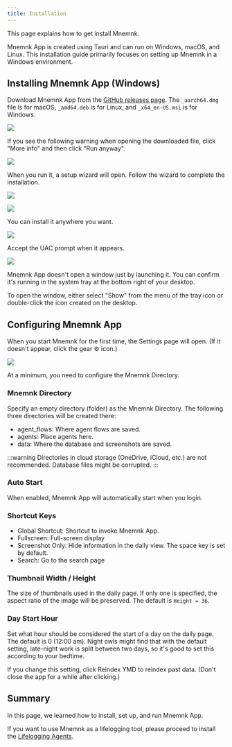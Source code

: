 ```yaml
---
title: Installation
---
```

This page explains how to get install Mnemnk.

Mnemnk App is created using Tauri and can run on Windows, macOS, and Linux.
This installation guide primarily focuses on setting up Mnemnk in a Windows environment.

## Installing Mnemnk App (Windows)

Download Mnemnk App from the [GitHub releases page](https://github.com/mnemnk/mnemnk-app/releases). The `_aarch64.dmg` file is for macOS, `_amd64.deb` is for Linux, and `_x64_en-US.msi` is for Windows.


![](/images/guide/installation/mnemnk-release-page.png)

If you see the following warning when opening the downloaded file, click "More info" and then click "Run anyway".

![](/images/guide/installation/windows-protect.png)

When you run it, a setup wizard will open. Follow the wizard to complete the installation.

![](/images/guide/installation/mnemnk-setup-wizard1.png)

![](/images/guide/installation/mnemnk-setup-wizard2.png)

You can install it anywhere you want.

![](/images/guide/installation/mnemnk-setup-wizard3.png)

Accept the UAC prompt when it appears.

![](/images/guide/installation/mnemnk-setup-wizard4.png)

Mnemnk App doesn't open a window just by launching it. You can confirm it's running in the system tray at the bottom right of your desktop.

To open the window, either select "Show" from the menu of the tray icon or double-click the icon created on the desktop.

## Configuring Mnemnk App

When you start Mnemnk for the first time, the Settings page will open. (If it doesn't appear, click the gear ⚙ icon.)

![](/images/guide/installation/settings.png)

At a minimum, you need to configure the Mnemnk Directory.

### Mnemnk Directory

Specify an empty directory (folder) as the Mnemnk Directory. The following three directories will be created there:

- agent_flows: Where agent flows are saved.
- agents: Place agents here.
- data: Where the database and screenshots are saved.

:::warning
Directories in cloud storage (OneDrive, iCloud, etc.) are not recommended.
Database files might be corrupted.
:::

<Expansion title="Other Settings (Optional)" showIcon={false}>

### Auto Start

When enabled, Mnemnk App will automatically start when you login.

### Shortcut Keys

- Global Shortcut: Shortcut to invoke Mnemnk App.
- Fullscreen: Full-screen display
- Screenshot Only: Hide information in the daily view. The space key is set by default.
- Search: Go to the search page

### Thumbnail Width / Height

The size of thumbnails used in the daily page. If only one is specified, the aspect ratio of the image will be preserved. The default is `Height = 36`.

### Day Start Hour

Set what hour should be considered the start of a day on the daily page. The default is 0 (12:00 am). Night owls might find that with the default setting, late-night work is split between two days, so it's good to set this according to your bedtime.

If you change this setting, click Reindex YMD to reindex past data. (Don't close the app for a while after clicking.)

</Expansion>

## Summary

In this page, we learned how to install, set up, and run Mnemnk App.

If you want to use Mnemnk as a lifelogging tool, please proceed to install the [Lifelogging Agents](/guide/lifelogging-agents).
